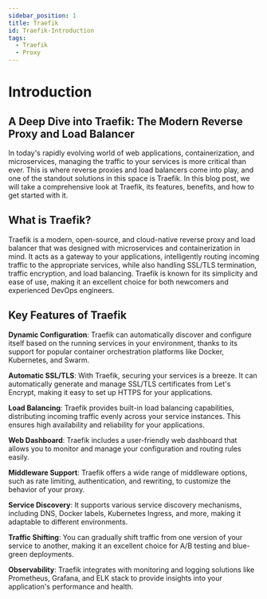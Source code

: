 ```yaml
---
sidebar_position: 1
title: Traefik
id: Traefik-Introduction
tags:
  - Traefik
  - Proxy  
---
```


# Introduction

## A Deep Dive into Traefik: The Modern Reverse Proxy and Load Balancer
In today's rapidly evolving world of web applications, containerization, and microservices, managing the traffic to your services is more critical than ever. This is where reverse proxies and load balancers come into play, and one of the standout solutions in this space is Traefik. In this blog post, we will take a comprehensive look at Traefik, its features, benefits, and how to get started with it.

## What is Traefik?
Traefik is a modern, open-source, and cloud-native reverse proxy and load balancer that was designed with microservices and containerization in mind. It acts as a gateway to your applications, intelligently routing incoming traffic to the appropriate services, while also handling SSL/TLS termination, traffic encryption, and load balancing. Traefik is known for its simplicity and ease of use, making it an excellent choice for both newcomers and experienced DevOps engineers.

## Key Features of Traefik
**Dynamic Configuration**: Traefik can automatically discover and configure itself based on the running services in your environment, thanks to its support for popular container orchestration platforms like Docker, Kubernetes, and Swarm.

**Automatic SSL/TLS**: With Traefik, securing your services is a breeze. It can automatically generate and manage SSL/TLS certificates from Let's Encrypt, making it easy to set up HTTPS for your applications.

**Load Balancing**: Traefik provides built-in load balancing capabilities, distributing incoming traffic evenly across your service instances. This ensures high availability and reliability for your applications.

**Web Dashboard**: Traefik includes a user-friendly web dashboard that allows you to monitor and manage your configuration and routing rules easily.

**Middleware Support**: Traefik offers a wide range of middleware options, such as rate limiting, authentication, and rewriting, to customize the behavior of your proxy.

**Service Discovery**: It supports various service discovery mechanisms, including DNS, Docker labels, Kubernetes Ingress, and more, making it adaptable to different environments.

**Traffic Shifting**: You can gradually shift traffic from one version of your service to another, making it an excellent choice for A/B testing and blue-green deployments.

**Observability**: Traefik integrates with monitoring and logging solutions like Prometheus, Grafana, and ELK stack to provide insights into your application's performance and health.